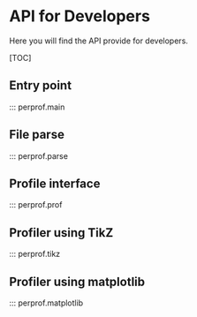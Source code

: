 # API for Developers

Here you will find the API provide for developers.

[TOC]

## Entry point

::: perprof.main

## File parse

::: perprof.parse

## Profile interface

::: perprof.prof

## Profiler using TikZ

::: perprof.tikz

## Profiler using matplotlib

::: perprof.matplotlib
